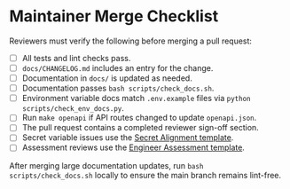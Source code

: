 # Maintainer Merge Checklist

Reviewers must verify the following before merging a pull request:

- [ ] All tests and lint checks pass.
- [ ] `docs/CHANGELOG.md` includes an entry for the change.
- [ ] Documentation in `docs/` is updated as needed.
- [ ] Documentation passes `bash scripts/check_docs.sh`.
- [ ] Environment variable docs match `.env.example` files via
      `python scripts/check_env_docs.py`.
- [ ] Run `make openapi` if API routes changed to update `openapi.json`.
- [ ] The pull request contains a completed reviewer sign-off section.
- [ ] Secret variable issues use the [Secret Alignment template](../.github/ISSUE_TEMPLATE/secret-alignment.md).
- [ ] Assessment reviews use the [Engineer Assessment template](../.github/ISSUE_TEMPLATE/assessment.md).

After merging large documentation updates, run `bash scripts/check_docs.sh`
locally to ensure the main branch remains lint-free.
